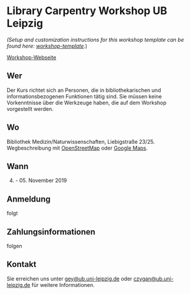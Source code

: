 # Library Carpentry Workshop UB Leipzig

_(Setup and customization instructions for this workshop template can be found here: [workshop-template](https://github.com/carpentries/workshop-template)_.)

[Workshop-Webseite](https://ubleipzig.github.io/2019-11-04-leipzig/)

## Wer 
Der Kurs richtet sich an Personen, die in bibliothekarischen und informationsbezogenen Funktionen tätig sind. Sie müssen keine Vorkenntnisse über die Werkzeuge haben, die auf dem Workshop vorgestellt werden.

## Wo
Bibliothek Medizin/Naturwissenschaften, Liebigstraße 23/25. Wegbeschreibung mit [OpenStreetMap](https://www.openstreetmap.org/?mlat=51.33155&mlon=%2012.38978&zoom=16) oder [Google Maps](https://maps.google.com/maps?q=51.33155,%2012.38978).

## Wann 
04. \- 05. November 2019

## Anmeldung
folgt

## Zahlungsinformationen
folgen

## Kontakt
Sie erreichen uns unter gey@ub.uni-leipzig.de oder czygan@ub.uni-leipzig.de für weitere Informationen. 
